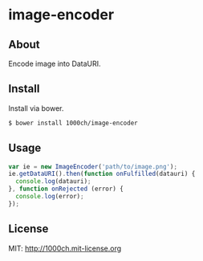 # image-encoder

## About

Encode image into DataURI.

## Install

Install via bower.

```bash
$ bower install 1000ch/image-encoder
```

## Usage

```javascript
var ie = new ImageEncoder('path/to/image.png');
ie.getDataURI().then(function onFulfilled(datauri) {
  console.log(datauri);
}, function onRejected (error) {
  console.log(error);
});
```

## License

MIT: http://1000ch.mit-license.org
